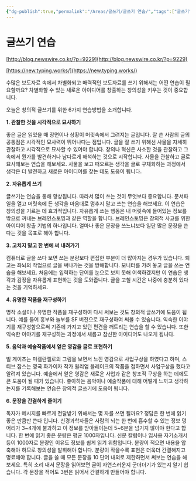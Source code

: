 ```yaml
---
{"dg-publish":true,"permalink":"/Areas/글쓰기/글쓰기 연습/","tags":["글쓰기","연습","묘사"],"noteIcon":"","created":"2023-12-20T12:21:24.266+09:00"}
---
```



# 글쓰기 연습

[http://blog.newswire.co.kr/?p=9229](http://blog.newswire.co.kr/?p=9229)

[https://new.typing.works/](https://new.typing.works/)



수많은 보도자료 속에서 차별화되고 매력적인 보도자료를 쓰기 위해서는 어떤 연습이 필요할까요? 차별화할 수 있는 새로운 아이디어를 창출하는 창의성을 키우는 것이 중요합니다.

오늘은 창의적 글쓰기를 위한 6가지 연습방법을 소개합니다.

**1. 관찰한 것을 시각적으로 묘사하기**

좋은 글은 읽었을 때 장면이나 상황이 머릿속에서 그려지는 글입니다. 잘 쓴 사람의 글의 공통점은 시각적인 묘사력이 뛰어나다는 점입니다. 글을 잘 쓰기 위해선 사물을 자세히 관찰하고 시각적으로 묘사할 수 있어야 합니다. 창의나 혁신은 사소한 것을 관찰하고 그 속에서 뭔가를 발견하거나 남다르게 해석하는 것으로 시작합니다. 사물을 관찰하고 글로 묘사해보는 연습을 해보세요. 사물을 보고 떠오르는 생각을 글로 구체화하는 과정에서 생각은 더 발전하고 새로운 아이디어를 찾는 데도 도움이 됩니다.

**2. 자유롭게 쓰기**

글쓰기는 연습을 통해 향상됩니다. 따라서 많이 쓰는 것이 무엇보다 중요합니다. 문서파일을 열고 머릿속에 든 생각을 마음대로 멈추지 말고 쓰는 연습을 해보세요. 이 연습은 창의성을 기르는 데 효과적입니다. 자유롭게 쓰는 행동은 내 머릿속에 들어있는 정보를 밖으로 꺼내는 브레인스토밍과 같은 역할을 합니다. 브레인스토밍은 창의적 사고를 위한 아이디어 창출 기법의 하나입니다. 얼마나 좋은 문장을 쓰느냐보다 일단 많은 문장을 쓴다는 것을 목표로 해야 합니다.

**3. 고치지 말고 한 번에 써 내려가기**

컴퓨터로 글을 쓰다 보면 쓰는 분량보다 편집한 부분이 더 많아지는 경우가 있습니다. 퇴고는 좌뇌의 작업으로 글을 써나가는 것을 방해합니다. 모니터를 가려 놓고 글을 쓰는 연습을 해보세요. 처음에는 입력하는 단어를 눈으로 보지 못해 어색하겠지만 이 연습은 생각과 감정을 자유롭게 표현하는 것을 도와줍니다. 글을 고칠 시간은 나중에 충분히 있다는 것을 기억하세요.

**4. 유명한 작품을 재구성하기**

명작 소설이나 유명한 작품을 재구성하여 다시 써보는 것도 창의적 글쓰기에 도움이 됩니다. 예를 들어 흥부와 놀부를 SF 버전으로 재구성하여 써볼 수 있습니다. 익숙한 이야기를 재구성함으로써 기존에 가지고 있던 편견을 깨트리는 연습을 할 수 있습니다. 또한 익숙한 이야기를 재구성하는 과정에서 새롭고 참신한 아이디어도 나오게 됩니다.

**5. 음악과 예술작품에서 얻은 영감을 글로 표현하기**

빌 게이츠는 미켈란젤로의 그림을 보면서 느낀 영감으로 사업구상을 하였다고 하며, 스티브 잡스는 영국 화가이자 작가 윌리엄 블레이크의 작품을 접하면서 사업구상을 했다고 알려져 있습니다. 예술에서 얻은 영감은 새로운 사업과 같은 창조적 구상을 하는 데에도 큰 도움이 될 때가 있습니다. 좋아하는 음악이나 예술작품에 대해 어떻게 느끼고 생각하는지를 기록해보는 연습은 창의적 글쓰기에 도움이 됩니다.

**6. 문장을 간결하게 줄이기**

독자가 메시지를 빠르게 전달받기 위해서는 몇 자를 쓰면 될까요? 정답은 한 번에 읽기 좋은 만큼만 쓴다 입니다. 신경과학자들은 사람의 뇌는 한 번에 흡수할 수 있는 정보 덩어리가 3~4개에 불과하고 이 정보를 받아들이는데 5~6분을 넘기지 않아야 한다고 합니다. 한 번에 읽기 좋은 분량은 평균 1000자입니다. 신문 칼럼이나 입사용 자기소개서 등이 1000자로 분량인 이유도 정보를 쉽게 읽기 위함입니다. 분량이 적으면 내용을 압축해야 하므로 창의성을 발휘해야 합니다. 분량이 작을수록 표현은 더욱더 간결해지고 명료해야 합니다. 글을 쓸 때 모든 문장을 10 단어 내외로 제한하면서 써보는 연습을 해보세요. 특히 소리 내서 문장을 읽어보면 글이 자연스러운지 군더더기가 있는지 알기 쉽습니다. 각 문장을 적어도 3번은 읽어서 간결하게 만들어야 합니다.
